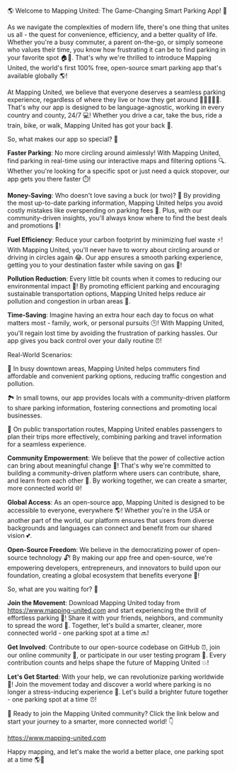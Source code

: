 🌎 Welcome to Mapping United: The Game-Changing Smart Parking App! 🚀

As we navigate the complexities of modern life, there's one thing that unites us all - the quest for convenience, efficiency, and a better quality of life. Whether you're a busy commuter, a parent on-the-go, or simply someone who values their time, you know how frustrating it can be to find parking in your favorite spot 🏠💪. That's why we're thrilled to introduce Mapping United, the world's first 100% free, open-source smart parking app that's available globally 🌎!

At Mapping United, we believe that everyone deserves a seamless parking experience, regardless of where they live or how they get around 🔴🚌🚂🚶‍♂️. That's why our app is designed to be language-agnostic, working in every country and county, 24/7 💻! Whether you drive a car, take the bus, ride a train, bike, or walk, Mapping United has got your back 🤝.

So, what makes our app so special? 🤔

**Faster Parking**: No more circling around aimlessly! With Mapping United, find parking in real-time using our interactive maps and filtering options 🔍. Whether you're looking for a specific spot or just need a quick stopover, our app gets you there faster ⏱️!

**Money-Saving**: Who doesn't love saving a buck (or two)? 🤑 By providing the most up-to-date parking information, Mapping United helps you avoid costly mistakes like overspending on parking fees 💸. Plus, with our community-driven insights, you'll always know where to find the best deals and promotions 🎁!

**Fuel Efficiency**: Reduce your carbon footprint by minimizing fuel waste ⚡️! With Mapping United, you'll never have to worry about circling around or driving in circles again 😂. Our app ensures a smooth parking experience, getting you to your destination faster while saving on gas 💪!

**Pollution Reduction**: Every little bit counts when it comes to reducing our environmental impact 🌿! By promoting efficient parking and encouraging sustainable transportation options, Mapping United helps reduce air pollution and congestion in urban areas 🌃.

**Time-Saving**: Imagine having an extra hour each day to focus on what matters most - family, work, or personal pursuits 🕒! With Mapping United, you'll regain lost time by avoiding the frustration of parking hassles. Our app gives you back control over your daily routine ⏰!

Real-World Scenarios:

🌆 In busy downtown areas, Mapping United helps commuters find affordable and convenient parking options, reducing traffic congestion and pollution.

🏞️ In small towns, our app provides locals with a community-driven platform to share parking information, fostering connections and promoting local businesses.

🚂 On public transportation routes, Mapping United enables passengers to plan their trips more effectively, combining parking and travel information for a seamless experience.

**Community Empowerment**: We believe that the power of collective action can bring about meaningful change 💪! That's why we're committed to building a community-driven platform where users can contribute, share, and learn from each other 🤝. By working together, we can create a smarter, more connected world 🌐!

**Global Access**: As an open-source app, Mapping United is designed to be accessible to everyone, everywhere 🌎! Whether you're in the USA or another part of the world, our platform ensures that users from diverse backgrounds and languages can connect and benefit from our shared vision 💕.

**Open-Source Freedom**: We believe in the democratizing power of open-source technology 🔓! By making our app free and open-source, we're empowering developers, entrepreneurs, and innovators to build upon our foundation, creating a global ecosystem that benefits everyone 🌟!

So, what are you waiting for? 🤔

**Join the Movement**: Download Mapping United today from https://www.mapping-united.com and start experiencing the thrill of effortless parking 🚀! Share it with your friends, neighbors, and community to spread the word 💬. Together, let's build a smarter, cleaner, more connected world - one parking spot at a time 🔜!

**Get Involved**: Contribute to our open-source codebase on GitHub ⏰, join our online community 📱, or participate in our user testing program 👀. Every contribution counts and helps shape the future of Mapping United 💥!

**Let's Get Started**: With your help, we can revolutionize parking worldwide 🔴! Join the movement today and discover a world where parking is no longer a stress-inducing experience 🌈. Let's build a brighter future together - one parking spot at a time ⏰!

🎉 Ready to join the Mapping United community? Click the link below and start your journey to a smarter, more connected world! 👇

https://www.mapping-united.com

Happy mapping, and let's make the world a better place, one parking spot at a time 🌎💖
